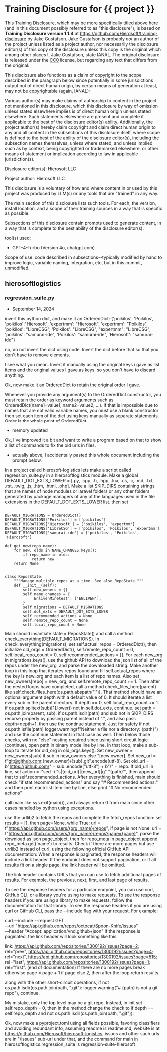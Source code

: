 # Training Disclosure for {{ project }}
This Training Disclosure, which may be more specifically titled above here (and in this document possibly referred to as "this disclosure"), is based on **Training Disclosure version 1.1.4** at https://github.com/Hierosoft/training-disclosure by Jake Gustafson. Jake Gustafson is probably *not* an author of the project unless listed as a project author, nor necessarily the disclosure editor(s) of this copy of the disclosure unless this copy is the original which among other places I, Jake Gustafson, state IANAL. The original disclosure is released under the [CC0](https://creativecommons.org/public-domain/cc0/) license, but regarding any text that differs from the original:

This disclosure also functions as a claim of copyright to the scope described in the paragraph below since potentially in some jurisdictions output not of direct human origin, by certain means of generation at least, may not be copyrightable (again, IANAL):

Various author(s) may make claims of authorship to content in the project not mentioned in this disclosure, which this disclosure by way of omission unless stated elsewhere implies is of direct human origin unless stated elsewhere. Such statements elsewhere are present and complete if applicable to the best of the disclosure editor(s) ability. Additionally, the project author(s) hereby claim copyright and claim direct human origin to any and all content in the subsections of this disclosure itself, where scope is defined to the best of the ability of the disclosure editor(s), including the subsection names themselves, unless where stated, and unless implied such as by context, being copyrighted or trademarked elsewhere, or other means of statement or implication according to law in applicable jurisdiction(s).

Disclosure editor(s): Hierosoft LLC

Project author: Hierosoft LLC

This disclosure is a voluntary of how and where content in or used by this project was produced by LLM(s) or any tools that are "trained" in any way.

The main section of this disclosure lists such tools. For each, the version, install location, and a scope of their training sources in a way that is specific as possible.

Subsections of this disclosure contain prompts used to generate content, in a way that is complete to the best ability of the disclosure editor(s).

tool(s) used:
- GPT-4-Turbo (Version 4o, chatgpt.com)

Scope of use: code described in subsections--typically modified by hand to improve logic, variable naming, integration, etc, but in this commit, unmodified.

## hierosoftlogistics
### regression_suite.py

- September 14, 2024

invert this python dict, and make it an OrderedDict: {'poikilos': 'Poikilos', 'poikilos':"Hierosoft", 'expertmm': "Hierosoft", 'expertmm': "Poikilos", 'poikilos': "LibreCSG", 'Poikilos': "LibreCSG", "expertmm": "LibreCSG", 'poikilos': "samurai-ide", 'Poikilos': "samurai-ide", 'Hierosoft': "samurai-ide"}

no, do not invert the dict using code. Invert the dict before that so that you don't have to remove elements.

I see what you mean. Invert it manually using the original keys i gave as list items and the original values I gave as keys. so you don't have to discard anything.

Ok, now make it an OrderedDict to retain the original order I gave.

Whenever you provide any argument(s) to the OrderedDict constructor, you must retain the order as keyword arguments such as OrderedDict(name1=value1, name2=value2, ...). If that is impossible due to names that are not valid variable names, you must use a blank constructor then set each item of the dict using keys manually as separate statements. Order is the whole point of OrderedDict.

- memory updated

Ok, I've improved it a bit and want to write a program based on that to show a list of commands to fix the old urls in files.

- actually above, I accidentally pasted this whole document including the prompt below.





In a project called hierosoft-logistics lets make a script called regression_suite.py in a hierosoftlogistics module. Make a global DEFAULT_DOT_EXTS_LOWER = [.py, .cpp, .h, .hpp, .lua, .cs, .c, .md, .txt, .rst, .twig, .js, .htm, .html, .php]. Make a list SKIP_DIRS containing strings that are names of node modules or laravel folders or any other folders generated by package managers of any of the languages used in the file extensions in the DEFAULT_DOT_EXTS_LOWER list. then set
```

DEFAULT_MIGRATIONS = OrderedDict()
DEFAULT_MIGRATIONS['Poikilos'] = ['poikilos']
DEFAULT_MIGRATIONS['Hierosoft'] = ['poikilos', 'expertmm']
DEFAULT_MIGRATIONS['LibreCSG'] = ['poikilos', 'Poikilos', 'expertmm']
DEFAULT_MIGRATIONS['samurai-ide'] = ['poikilos', 'Poikilos', 'Hierosoft']

def get_new(repo_name):
    for new, olds in NAME_CHANGES.keys():
        if repo_name in olds:
			return new
	return None


class ReposState:
    """Manage multiple repos at a time. See also RepoState."""
	def __init__(self):
		self.new_owners = {}
		self.name_changes = {
			'EnlivenMinetest': ['ENLIVEN'],
		}
		self.migrations = DEFAULT_MIGRATIONS
		self.dot_exts = DEFAULT_DOT_EXTS_LOWER
		self.recommended_actions = None
		self.remote_repo_count = None
		self.local_repo_count = None
```
 Main should insantiate state = ReposState() and call a method check_everything(DEFAULT_MIGRATIONS). In check_everything(migrations), set self.actual_repos = OrderedDict(), then initialize old_orgs = OrderedDict(), self.remote_repo_count = 0, self.local_repo_count = 0, self.recommended_actions = []. For each new_org in migrations.keys(), use the github API to download the json list of all of the repos under the new_org, and parse the downloaded string. Make another loop in this loop that iterates repos found and fill self.actual_repos where the key is new_org and each item is a list of repo names. Also set new_owners[repo] = new_org, and self.remote_repo_count += 1. Then after the nested loops have completed, call a method check_files_here(parent) like self.check_files_here(os.path.abspath(".")). That method should have an optional argument depth with a default value of 0. It should iterate a list every sub in the parent directory. If depth == 0, self.local_repo_count += 1. if os.path.splitext(sub)[1].lower() not in self.dot_exts, continue. set path = os.path.join(parent, sub). if os.path.isdir(path) and sub not in SKIP_DIRS recurse properly by passing parent instead of ".", and also pass depth=depth+1, then use the continue statement. Just for safety if not os.path.isfile(path) logger.warning(f"Neither a file nor a directory: {path}") and use the continue statement in that case as well. Then below those checks, with no "else" nesting required since using short circuit logic (continue), open path in binary mode line by line. In that loop, make a sub-loop to iterate for old_org in old_orgs.keys(). Set new_owner = new_owners[sub] if sub in new_owners else "[new owner]. Set new_url = f"git@github.com:{new_owner}/{sub}.git".encode(utf-8). Set old_url = b"https://github.com/" + sub..encode("utf-8") + b"/" + repo. If old_url in line, set action = f'sed -i "s|{old_url}|{new_url}|g" "{path}"', then append that to self.recommended_actions. After everything is finished, main should check "if stat.recommended_actions" and say "# Recommended actions:" and then print each list item line by line, else print "# No recommended actions"

call main like sys.exit(main()), and always return 0 from main since other cases handled by python using exceptions.

use the urllib2 to fetch the repos and complete the fetch_repos function: set results = [], then page=None, while True: url = f"https://api.github.com/users/{org_name}/repos", if page is not None: url = f"https://api.github.com/users/{org_name}/repos?page={page}", parse the download as json page_object, then for repo_meta in page_object append repo_meta.get('name') to results. Check if there are more pages but use urrlib2 instead of curl, using the following official GitHub API documentation: When a response is paginated, the response headers will include a link header. If the endpoint does not support pagination, or if all results fit on a single page, the link header will be omitted. 

The link header contains URLs that you can use to fetch additional pages of results. For example, the previous, next, first, and last page of results.

To see the response headers for a particular endpoint, you can use curl, GitHub CLI, or a library you're using to make requests. To see the response headers if you are using a library to make requests, follow the documentation for that library. To see the response headers if you are using curl or GitHub CLI, pass the --include flag with your request. For example:

curl --include --request GET \
--url "https://api.github.com/repos/octocat/Spoon-Knife/issues" \
--header "Accept: application/vnd.github+json"
If the response is paginated, the link header will look something like this:

link: <https://api.github.com/repositories/1300192/issues?page=2>; rel="prev", <https://api.github.com/repositories/1300192/issues?page=4>; rel="next", <https://api.github.com/repositories/1300192/issues?page=515>; rel="last", <https://api.github.com/repositories/1300192/issues?page=1>; rel="first". (end of documentation) If there are no more pages break otherwise page = page + 1 if page else 2, then after the loop return results.





along with the other short-circuit operations, if not os.path.isdir(os.path.join(path, ".git"): logger.warning("# {path} is not a git repo"), continue.

My mistake, only the top level may be a git repo. Instead, in init set self.repo_depth = 0, then in the method change the check to if depth == self.repo_depth and not os.path.isdir(os.path.join(path, ".git")):

Ok, now make a pyproject.toml using all fields possible, favoring classifiers and avoiding redundant info, assuming readme is readme.md, website is at https://github.com/Hierosoft/hierosoft-logistics, issues and other such urls are in "/issues" sub-url under that, and the command for main in hierosoftlogistics.regression_suite is regression-suite-hierosoft
